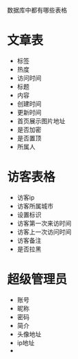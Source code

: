 数据库中都有哪些表格



# 文章表

* 标签
* 热度
* 访问时间
* 标题
* 内容
* 创建时间
* 更新时间
* 首页展示图片地址
* 是否加密
* 是否置顶
* 所属人



# 访客表格

* 访客ip
* 访客所属城市
* 设置标识
* 访客第一次来访时间
* 访客上一次访问时间
* 访客备注
* 是否拉黑



# 超级管理员

* 账号
* 昵称
* 密码
* 简介
* 头像地址
* ip地址
* 


